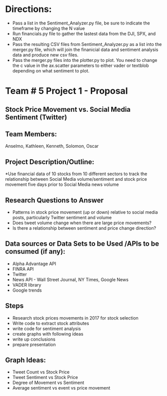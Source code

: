 # Directions:
* Pass a list in the Sentiment_Analyzer.py file, be sure to indicate the timeframe by changing the N value
* Run financials.py file to gather the lastest data from the DJI, SPX, and NDX
* Pass the resulting CSV files from Sentiment_Analyzer.py as a list into the merger.py file, which will join the finanicial data and sentiment analysis data and produce new csv files.
* Pass the merger.py files into the plotter.py to plot.  You need to change the c value in the ax.scatter parameters to either vader or textblob depending on what sentiment to plot.

# Team # 5 Project 1 -  Proposal 

## Stock Price Movement vs. Social Media Sentiment (Twitter)

## Team Members: 
Anselmo, Kathleen, Kenneth, Solomon, Oscar

## Project Description/Outline:
*Use financial data of 10 stocks from 10 different sectors to track the relationship between Social Media volume/sentiment and stock price movement five days prior to Social Media news volume

## Research Questions to Answer
* Patterns in stock price movement (up or down) relative to social media posts, particularly Twitter sentiment and volume
* Does tweet volume change when there are large price movements?
* Is there a relationship between sentiment and price change direction?

## Data sources or Data Sets to be Used /APIs to be consumed (if any):	
* Alpha Advantage API
* FINRA API
* Twitter
* News API - Wall Street Journal, NY Times, Google News
* VADER library 
* Google trends

## Steps
* Research stock prices movements in 2017 for stock selection 
* Write code to extract stock attributes
* write code for sentiment analysis
* create graphs with following ideas
* write up conclusions
* prepare presentation

## Graph Ideas:
* Tweet Count vs Stock Price
* Tweet Sentiment vs Stock Price
* Degree of Movement vs Sentiment
* Average sentiment vs event vs price movement

